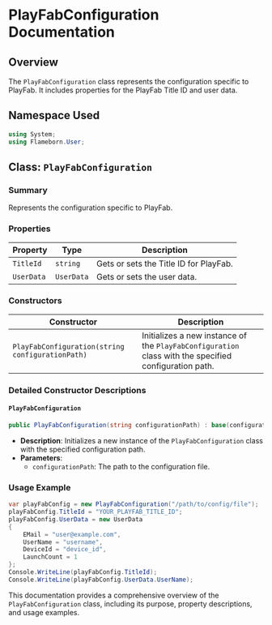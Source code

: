 
# PlayFabConfiguration Documentation

## Overview

The `PlayFabConfiguration` class represents the configuration specific to PlayFab. It includes properties for the PlayFab Title ID and user data.

## Namespace Used

```csharp
using System;
using Flameborn.User;
```

## Class: `PlayFabConfiguration`

### Summary
Represents the configuration specific to PlayFab.

### Properties

| Property   | Type       | Description                          |
|------------|------------|--------------------------------------|
| `TitleId`  | `string`   | Gets or sets the Title ID for PlayFab.|
| `UserData` | `UserData` | Gets or sets the user data.          |

### Constructors

| Constructor                                     | Description                                                       |
|-------------------------------------------------|-------------------------------------------------------------------|
| `PlayFabConfiguration(string configurationPath)`| Initializes a new instance of the `PlayFabConfiguration` class with the specified configuration path. |

### Detailed Constructor Descriptions

#### `PlayFabConfiguration`

```csharp
public PlayFabConfiguration(string configurationPath) : base(configurationPath)
```

- **Description**: Initializes a new instance of the `PlayFabConfiguration` class with the specified configuration path.
- **Parameters**: 
  - `configurationPath`: The path to the configuration file.

### Usage Example

```csharp
var playFabConfig = new PlayFabConfiguration("/path/to/config/file");
playFabConfig.TitleId = "YOUR_PLAYFAB_TITLE_ID";
playFabConfig.UserData = new UserData
{
    EMail = "user@example.com",
    UserName = "username",
    DeviceId = "device_id",
    LaunchCount = 1
};
Console.WriteLine(playFabConfig.TitleId);
Console.WriteLine(playFabConfig.UserData.UserName);
```

This documentation provides a comprehensive overview of the `PlayFabConfiguration` class, including its purpose, property descriptions, and usage examples.
